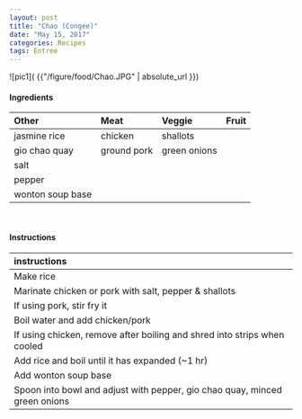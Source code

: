 ```yaml
---
layout: post
title: "Chao (Congee)"
date: "May 15, 2017"
categories: Recipes
tags: Entree
---
```




![pic1]( {{"/figure/food/Chao.JPG" | absolute_url }})




#### Ingredients

<table class = "presenttab">
 <thead>
  <tr>
   <th style="text-align:left;"> Other </th>
   <th style="text-align:left;"> Meat </th>
   <th style="text-align:left;"> Veggie </th>
   <th style="text-align:left;"> Fruit </th>
  </tr>
 </thead>
<tbody>
  <tr>
   <td style="text-align:left;"> jasmine rice </td>
   <td style="text-align:left;"> chicken </td>
   <td style="text-align:left;"> shallots </td>
   <td style="text-align:left;">  </td>
  </tr>
  <tr>
   <td style="text-align:left;"> gio chao quay </td>
   <td style="text-align:left;"> ground pork </td>
   <td style="text-align:left;"> green onions </td>
   <td style="text-align:left;">  </td>
  </tr>
  <tr>
   <td style="text-align:left;"> salt </td>
   <td style="text-align:left;">  </td>
   <td style="text-align:left;">  </td>
   <td style="text-align:left;">  </td>
  </tr>
  <tr>
   <td style="text-align:left;"> pepper </td>
   <td style="text-align:left;">  </td>
   <td style="text-align:left;">  </td>
   <td style="text-align:left;">  </td>
  </tr>
  <tr>
   <td style="text-align:left;"> wonton soup base </td>
   <td style="text-align:left;">  </td>
   <td style="text-align:left;">  </td>
   <td style="text-align:left;">  </td>
  </tr>
</tbody>
</table>

<br>

#### Instructions

<table class = "presenttabnoh">
 <thead>
  <tr>
   <th style="text-align:left;"> instructions </th>
  </tr>
 </thead>
<tbody>
  <tr>
   <td style="text-align:left;"> Make rice </td>
  </tr>
  <tr>
   <td style="text-align:left;"> Marinate chicken or pork with salt, pepper &amp; shallots </td>
  </tr>
  <tr>
   <td style="text-align:left;"> If using pork, stir fry it </td>
  </tr>
  <tr>
   <td style="text-align:left;"> Boil water and add chicken/pork </td>
  </tr>
  <tr>
   <td style="text-align:left;"> If using chicken, remove after boiling and shred into strips when cooled </td>
  </tr>
  <tr>
   <td style="text-align:left;"> Add rice and boil until it has expanded (~1 hr) </td>
  </tr>
  <tr>
   <td style="text-align:left;"> Add wonton soup base </td>
  </tr>
  <tr>
   <td style="text-align:left;"> Spoon into bowl and adjust with pepper, gio chao quay, minced green onions </td>
  </tr>
</tbody>
</table>

